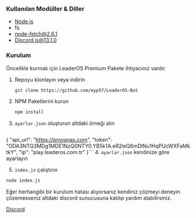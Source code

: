 ### Kullanılan Modüller & Diller

* [Node.js](https://nodejs.org/)
* fs
* node-fetch@2.6.1
* Discord.js@13.1.0

### Kurulum

Öncelikle kurmak için LeaderOS Premium Pakete ihtiyacınız vardır.

1. Repoyu klonlayın veya indirin
   ```sh
   git clone https://github.com/eyp57/LeaderOS-Bot
   ```
2. NPM Paketlerini kurun
   ```sh
   npm install
   ```
3. `ayarlar.json` oluşturun altdaki örneği alın
   ```json
{
    "api_url": "https://provanas.com",
    "token": "ODA3NTQ3MDg1MDE1NzQ0NTY0.YB5k1A.eR2leQ6mDlNu1HqPUcWXFaMktkY",
    "ip": "play.leaderos.com.tr"
}```
4. `ayarlar.json` kendinize göre ayarlayın

5. `index.js` çalıştırın
```sh
node index.js
```


Eğer herhangibi bir kurulum hatası alıyorsanız kendiniz çözmeyi deneyin çözemesseniz altdaki discord sunucusuna katılıp yardım alabilirsiniz.

[Discord](https://discord.gg/739Vsmcfw6)
